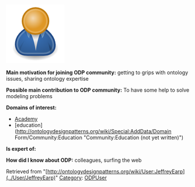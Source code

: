 [![Image:ODPUser.png](../images/a/a6/ODPUser.png)](../Image/ODPUser.png "Image:ODPUser.png")




  





__Main motivation for joining ODP community:__ getting to grips with ontology issues, sharing ontology expertise


__Possible main contribution to ODP community:__ To have some help to solve modeling problems


__Domains of interest:__



* [Academy](../Community/Academy "Community:Academy")
* [education](http://ontologydesignpatterns.org/wiki/Special:AddData/Domain Form/Community:Education "Community:Education (not yet written)")


__Is expert of:__


  

__How did I know about ODP:__ colleagues, surfing the web






Retrieved from "[http://ontologydesignpatterns.org/wiki/User:JeffreyEarp](../User/JeffreyEarp)"
 [Category](http://ontologydesignpatterns.org/wiki/Special:Categories "Special:Categories"): [ODPUser](../Category/ODPUser "Category:ODPUser")